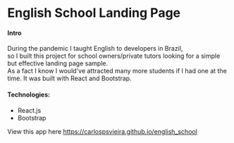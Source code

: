 # English School Landing Page

#### Intro

During the pandemic I taught English to developers in Brazil, <br/>
so I built this project for school owners/private tutors looking for a simple but effective landing page sample. <br/>
As a fact I know I would've attracted many more students if I had one at the time. It was built with React and Bootstrap.

#### Technologies:
- React.js
- Bootstrap

View this app here https://carlospsvieira.github.io/english_school
